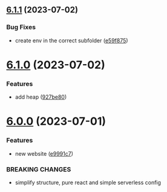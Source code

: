 ## [6.1.1](https://github.com/rfoel/rafaelfranco.com/compare/v6.1.0...v6.1.1) (2023-07-02)


### Bug Fixes

* create env in the correct subfolder ([e59f875](https://github.com/rfoel/rafaelfranco.com/commit/e59f87522b1eee2a89f8001af61efe0bdaec86d9))

# [6.1.0](https://github.com/rfoel/rafaelfranco.com/compare/v6.0.0...v6.1.0) (2023-07-02)


### Features

* add heap ([927be80](https://github.com/rfoel/rafaelfranco.com/commit/927be806b44056b86dfd01a600d4ee8a6df665d2))

# [6.0.0](https://github.com/rfoel/rafaelfranco.com/compare/v5.4.6...v6.0.0) (2023-07-01)


### Features

* new website ([e9991c7](https://github.com/rfoel/rafaelfranco.com/commit/e9991c7a99fc1d6b6c059c7af59eab1b6c0401fd))


### BREAKING CHANGES

* simplify structure, pure react and simple serverless config
